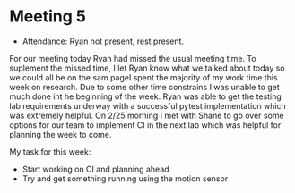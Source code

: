 # Meeting 5

- Attendance: Ryan not present, rest present.

For our meeting today Ryan had missed the usual meeting time. To suplement the
missed time, I let Ryan know what we talked about today so we could all be
on the sam pageI spent the majority of my work time this week on research. 
Due to some other time constrains I was unable to get much done int he beginning 
of the week. Ryan was able to get the testing lab requirements underway with a 
successful pytest implementation which was extremely helpful. On 2/25 morning I 
met with Shane to go over some options for our team to implement CI in the next
lab which was helpful for planning the week to come.

My task for this week:

- Start working on CI and planning ahead
- Try and get something running using the motion sensor